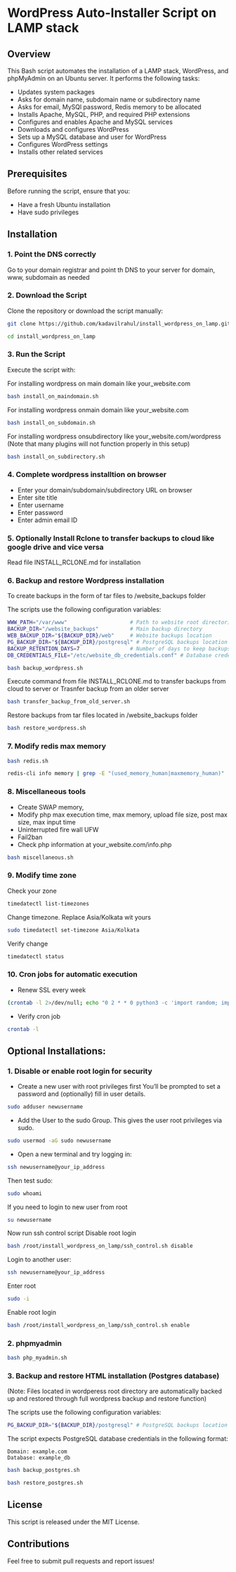 # WordPress Auto-Installer Script on LAMP stack

## Overview

This Bash script automates the installation of a LAMP stack, WordPress, and phpMyAdmin on an Ubuntu server. It performs the following tasks:

* Updates system packages
* Asks for domain name, subdomain name or subdirectory name
* Asks for email, MySQl password, Redis memory to be allocated
* Installs Apache, MySQL, PHP, and required PHP extensions
* Configures and enables Apache and MySQL services
* Downloads and configures WordPress
* Sets up a MySQL database and user for WordPress
* Configures WordPress settings
* Installs other related services

## Prerequisites

Before running the script, ensure that you:

* Have a fresh Ubuntu installation
* Have sudo privileges

## Installation

### 1. Point the DNS correctly
Go to your domain registrar and point th DNS to your server for domain, www, subdomain as needed

### 2.  Download the Script
Clone the repository or download the script manually:

```bash
git clone https://github.com/kadavilrahul/install_wordpress_on_lamp.git
```
```bash
cd install_wordpress_on_lamp
```

### 3. Run the Script

Execute the script with:

For installing wordpress on main domain like your_website.com

```bash
bash install_on_maindomain.sh
```
For installing wordpress onmain domain like your_website.com

```bash
bash install_on_subdomain.sh
```
For installing wordpress onsubdirectory like your_website.com/wordpress
(Note that many plugins will not function properly in this setup)

```bash
bash install_on_subdirectory.sh
```

### 4. Complete wordpress installtion on browser

* Enter your domain/subdomain/subdirectory URL on browser 
* Enter site title
* Enter username
* Enter password
* Enter admin email ID

### 5. Optionally Install Rclone to transfer backups to cloud like google drive and vice versa

Read file INSTALL_RCLONE.md for installation

### 6. Backup and restore Wordpress installation

To create backups in the form of tar files to /website_backups folder

The scripts use the following configuration variables:

```bash
WWW_PATH="/var/www"                    # Path to website root directories
BACKUP_DIR="/website_backups"          # Main backup directory
WEB_BACKUP_DIR="${BACKUP_DIR}/web"     # Website backups location
PG_BACKUP_DIR="${BACKUP_DIR}/postgresql" # PostgreSQL backups location
BACKUP_RETENTION_DAYS=7                # Number of days to keep backups
DB_CREDENTIALS_FILE="/etc/website_db_credentials.conf" # Database credentials file
```

```bash
bash backup_wordpress.sh
```
Execute command from file INSTALL_RCLONE.md to transfer backups from cloud to server
or 
Trasnfer backup from an older server

```bash
bash transfer_backup_from_old_server.sh
```

Restore backups from tar files located in /website_backups folder

```bash
bash restore_wordpress.sh
```

### 7. Modify redis max memory

```bash
bash redis.sh
```

```bash
redis-cli info memory | grep -E "(used_memory_human|maxmemory_human)"
```

### 8. Miscellaneous tools

- Create SWAP memory, 
- Modify php max execution time, max memory, upload file size, post max size, max input time
- Uninterrupted fire wall UFW
- Fail2ban
- Check php information at your_website.com/info.php

```bash
bash miscellaneous.sh
```

### 9. Modify time zone

Check your zone
```bash
timedatectl list-timezones
```
Change timezone. Replace Asia/Kolkata wit yours
```bash
sudo timedatectl set-timezone Asia/Kolkata
```
Verify change
```bash
timedatectl status
```

### 10. Cron jobs for automatic execution

- Renew SSL every week
```bash
(crontab -l 2>/dev/null; echo "0 2 * * 0 python3 -c 'import random; import time; time.sleep(random.random() * 3600)' && certbot renew --quiet") | crontab -
```
- Verify cron job
```bash
crontab -l
```

## Optional Installations:

### 1. Disable or enable root login for security

- Create a new user with root privileges first 
  You’ll be prompted to set a password and (optionally) fill in user details.

```bash
sudo adduser newusername
```
- Add the User to the sudo Group. This gives the user root privileges via sudo.
```bash
sudo usermod -aG sudo newusername
```
- Open a new terminal and try logging in:
```bash
ssh newusername@your_ip_address
```
Then test sudo:
```bash
sudo whoami
```
If you need to login to new user from root
```bash
su newusername
```
Now run ssh control script
Disable root login
```bash
bash /root/install_wordpress_on_lamp/ssh_control.sh disable
```
Login to another user:
```bash
ssh newusername@your_ip_address
```
Enter root
```bash
sudo -i
```
Enable root login
```bash
bash /root/install_wordpress_on_lamp/ssh_control.sh enable
```

### 2. phpmyadmin

```bash
bash php_myadmin.sh
```

### 3. Backup and restore HTML installation (Postgres database)
(Note: Files located in wordperess root directory are automatically backed up and restored through full wordpress backup and restore function)

The scripts use the following configuration variables:

```bash
PG_BACKUP_DIR="${BACKUP_DIR}/postgresql" # PostgreSQL backups location
```
The script expects PostgreSQL database credentials in the following format:

```
Domain: example.com
Database: example_db
```

```bash
bash backup_postgres.sh
```
```bash
bash restore_postgres.sh
```

## License

This script is released under the MIT License.

## Contributions

Feel free to submit pull requests and report issues!
